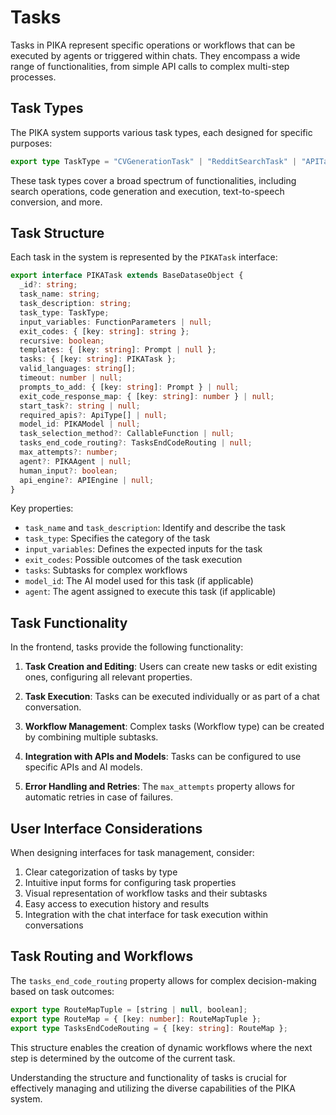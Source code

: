 # Tasks

Tasks in PIKA represent specific operations or workflows that can be executed by agents or triggered within chats. They encompass a wide range of functionalities, from simple API calls to complex multi-step processes.

## Task Types

The PIKA system supports various task types, each designed for specific purposes:

```typescript
export type TaskType = "CVGenerationTask" | "RedditSearchTask" | "APITask" | "WikipediaSearchTask" | "GoogleSearchTask" | "ExaSearchTask" | "ArxivSearchTask" | "PromptAgentTask" | "CheckTask" | "CodeGenerationLLMTask" | "CodeExecutionLLMTask" | "Workflow" | "EmbeddingTask" | "GenerateImageTask" | "TextToSpeechTask" | "WebScrapeBeautifulSoupTask";
```

These task types cover a broad spectrum of functionalities, including search operations, code generation and execution, text-to-speech conversion, and more.

## Task Structure

Each task in the system is represented by the `PIKATask` interface:

```typescript
export interface PIKATask extends BaseDataseObject {
  _id?: string;
  task_name: string;
  task_description: string;
  task_type: TaskType;
  input_variables: FunctionParameters | null;
  exit_codes: { [key: string]: string };
  recursive: boolean;
  templates: { [key: string]: Prompt | null };
  tasks: { [key: string]: PIKATask };
  valid_languages: string[];
  timeout: number | null;
  prompts_to_add: { [key: string]: Prompt } | null;
  exit_code_response_map: { [key: string]: number } | null;
  start_task?: string | null;
  required_apis?: ApiType[] | null;
  model_id: PIKAModel | null;
  task_selection_method?: CallableFunction | null;
  tasks_end_code_routing?: TasksEndCodeRouting | null;
  max_attempts?: number;
  agent?: PIKAAgent | null;
  human_input?: boolean;
  api_engine?: APIEngine | null;
}
```

Key properties:
- `task_name` and `task_description`: Identify and describe the task
- `task_type`: Specifies the category of the task
- `input_variables`: Defines the expected inputs for the task
- `exit_codes`: Possible outcomes of the task execution
- `tasks`: Subtasks for complex workflows
- `model_id`: The AI model used for this task (if applicable)
- `agent`: The agent assigned to execute this task (if applicable)

## Task Functionality

In the frontend, tasks provide the following functionality:

1. **Task Creation and Editing**: Users can create new tasks or edit existing ones, configuring all relevant properties.

2. **Task Execution**: Tasks can be executed individually or as part of a chat conversation.

3. **Workflow Management**: Complex tasks (Workflow type) can be created by combining multiple subtasks.

4. **Integration with APIs and Models**: Tasks can be configured to use specific APIs and AI models.

5. **Error Handling and Retries**: The `max_attempts` property allows for automatic retries in case of failures.

## User Interface Considerations

When designing interfaces for task management, consider:

1. Clear categorization of tasks by type
2. Intuitive input forms for configuring task properties
3. Visual representation of workflow tasks and their subtasks
4. Easy access to execution history and results
5. Integration with the chat interface for task execution within conversations

## Task Routing and Workflows

The `tasks_end_code_routing` property allows for complex decision-making based on task outcomes:

```typescript
export type RouteMapTuple = [string | null, boolean];
export type RouteMap = { [key: number]: RouteMapTuple };
export type TasksEndCodeRouting = { [key: string]: RouteMap };
```

This structure enables the creation of dynamic workflows where the next step is determined by the outcome of the current task.

Understanding the structure and functionality of tasks is crucial for effectively managing and utilizing the diverse capabilities of the PIKA system.